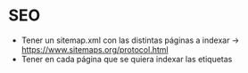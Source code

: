 # SEO

* Tener un sitemap.xml con las distintas páginas a indexar -> https://www.sitemaps.org/protocol.html
* Tener en cada página que se quiera indexar las etiquetas <title> y <meta name="description" content="" /> con descripciones y palabras clave que definan el sitio.
* En la consola de Google añadir e indexar las distintas páginas.


## Google Console
El primer paso es añadir una nueva propiedad. Para ello proporcionan (entre otras cosas) un archivo .html para verificar la autenticidad del sitio. Añadirlo al proyecto y asegurarse que sea accesible.
  
Añadimos una nueva propiedad
![Añadir Propiedad](https://imgur.com/noxzpgZ.png)

Descargamos el fichero .html y lo añadimos al proyecto (debe ser accesible desde http://pruebas.com/fichero_verificacion.html)
![Verificación](https://imgur.com/QtLWemu.png)

Una vez verificado, hay que inspeccionar las URLs que queramos indexar
![Inspeccionar URL](https://imgur.com/d8V0CmO.png)

Cuando haya terminado el análisis, indexamos la página. Esto añadirá la URL a la lista de indexación y al cabo de un rato estará disponible en el índice Google
![Indexar URL](https://imgur.com/MVoTBzn.png)
